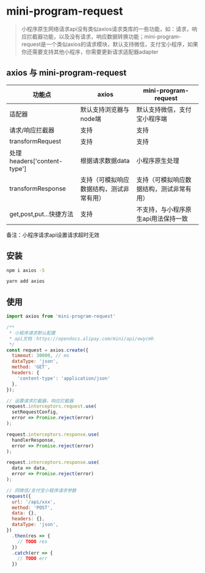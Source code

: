# mini-program-request

> 小程序原生网络请求api没有类似axios请求类库的一些功能，如：请求，响应拦截器功能，以及没有请求，响应数据转换功能；mini-program-request是一个类似axios的请求模块，默认支持微信，支付宝小程序，如果你还需要支持其他小程序，你需要更新请求适配器adapter

## axios 与 mini-program-request

| 功能点 | axios | mini-program-request
| --- | --- | --- |
适配器 | 默认支持浏览器与node端 | 默认支持微信，支付宝小程序端
请求/响应拦截器 | 支持 | 支持
transformRequest | 支持 | 支持
处理headers['content-type'] | 根据请求数据data | 小程序原生处理
transformResponse | 支持（可模拟响应数据结构，测试非常有用） | 支持（可模拟响应数据结构，测试非常有用）
get,post,put...快捷方法 | 支持 | 不支持，与小程序原生api用法保持一致

备注：小程序请求api设置请求超时无效

## 安装

```bash
npm i axios -S
```

```bash
yarn add axios
```

## 使用

```js
import axios from 'mini-program-request'

/**
 * 小程序请求默认配置
 * api文档：https://opendocs.alipay.com/mini/api/owycmh
 */
const request = axios.create({
  timeout: 30000, // ms
  dataType: 'json',
  method: 'GET',
  headers: {
    'content-type': 'application/json'
  },
});

// 设置请求拦截器，响应拦截器
request.interceptors.request.use(
  setRequestConfig,
  error => Promise.reject(error)
);

request.interceptors.response.use(
  handlerResponse,
  error => Promise.reject(error)
);

request.interceptors.response.use(
  data => data,
  error => Promise.reject(error)
);

// 同微信/支付宝小程序请求参数
request({
  url: '/api/xxx',
  method: 'POST',
  data: {},
  headers: {},
  dataType: 'json',
})
  .then(res => {
    // TODO res
  })
  .catch(err => {
    // TODO err
  })
```
